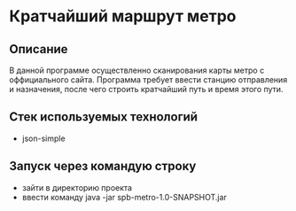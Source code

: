# Кратчайший маршрут метро

## Описание
В данной программе осуществленно сканирования карты метро с оффициального сайта. Программа требует ввести станцию отправления и назначения, после чего строить кратчайший путь и время этого пути.


## Стек используемых технологий
+ json-simple


## Запуск через командую строку
+ зайти в директорию проекта
+ ввести команду java -jar spb-metro-1.0-SNAPSHOT.jar
